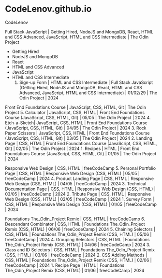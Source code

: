 # CodeLenov.github.io
CodeLenov

Full Stack JavaScript | Getting Hired, NodeJS and MongoDB, React, HTML and CSS Advanced, JavaScript, HTML and CSS Intermediate | The Odin Project
- Getting Hired
- NodeJS and MongoDB
- React
- HTML and CSS Advanced
- JavaScript
- HTML and CSS Intermediate
	1. Sign-up Form | HTML and CSS Intermediate | Full Stack JavaScript (Getting Hired, NodeJS and MongoDB, React, HTML and CSS Advanced, JavaScript, HTML and CSS Intermediate) | 01/02/29 | The Odin Project | 2024

Front End Foundations Course | JavaScript, CSS, HTML, Git | The Odin Project
	5. Calculator | JavaScript, CSS, HTML | Front End Foundations Course (JavaScript, CSS, HTML, Git) | 05/05 | The Odin Project | 2024
	4. Etch-a-Sketch| JavaScript, CSS, HTML | Front End Foundations Course (JavaScript, CSS, HTML, Git) | 04/05 | The Odin Project | 2024
	3. Rock Paper Scissors | JavaScript, CSS, HTML | Front End Foundations Course (JavaScript, CSS, HTML, Git) | 03/05 | The Odin Project | 2024
	2. Landing Page | CSS, HTML | Front End Foundations Course (JavaScript, CSS, HTML, Git) | 02/05 | The Odin Project | 2024
	1. Recipes | HTML | Front End Foundations Course (JavaScript, CSS, HTML, Git) | 01/05 | The Odin Project | 2024

Responsive Web Design | CSS, HTML | freeCodeCamp
	5. Personal Portfolio Page | CSS, HTML | Responsive Web Design (CSS, HTML) | 05/05 | freeCodeCamp | 2024
	4. Product Landing Page | CSS, HTML | Responsive Web Design (CSS, HTML) | 04/05 | freeCodeCamp | 2024
	3. Technical Documentation Page | CSS, HTML | Responsive Web Design (CSS, HTML) | 03/05 | freeCodeCamp | 2024
	2. Tribute Page | CSS, HTML | Responsive Web Design (CSS, HTML) | 02/05 | freeCodeCamp | 2024
	1. Survey Form | CSS, HTML | Responsive Web Design (CSS, HTML) | 01/05 | freeCodeCamp | 2024

Foundations The_Odin_Project Remix | CSS, HTML | freeCodeCamp
	6. Descendant Combinator | CSS, HTML | Foundations The_Odin_Project Remix (CSS, HTML) | 06/06 | freeCodeCamp | 2024
	5. Chaining Selectors | CSS, HTML | Foundations The_Odin_Project Remix (CSS, HTML) | 05/06 | freeCodeCamp | 2024
	4. Grouping Selectors | CSS, HTML | Foundations The_Odin_Project Remix (CSS, HTML) | 04/06 | freeCodeCamp | 2024
	3. Class and ID Selectors | CSS, HTML | Foundations The_Odin_Project Remix (CSS, HTML) | 03/06 | freeCodeCamp | 2024
	2. CSS Adding Methods | CSS, HTML | Foundations The_Odin_Project Remix (CSS, HTML) | 02/06 | freeCodeCamp | 2024
	1. Recipe Page | HTML | Foundations The_Odin_Project Remix (CSS, HTML) | 01/06 | freeCodeCamp | 2024
